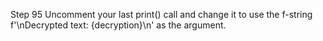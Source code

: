 Step 95
Uncomment your last print() call and change it to use the f-string f'\nDecrypted text: {decryption}\n' as the argument.
